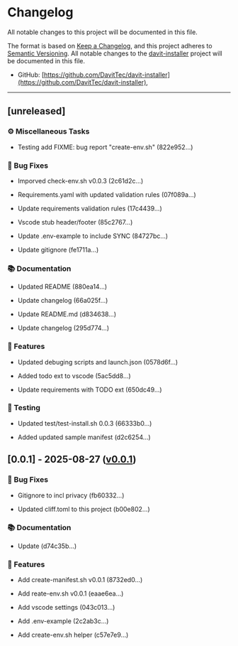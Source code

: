 # Changelog
All notable changes to this project will be documented in this file.

The format is based on [Keep a Changelog](https://keepachangelog.com/en/1.0.0/),
and this project adheres to [Semantic Versioning](https://semver.org/spec/v2.0.0.html).
All notable changes to the [davit-installer](https://github.com/DavitTec/davit-installer) project will be documented in this file.
- GitHub: [https://github.com/DavitTec/davit-installer](https://github.com/DavitTec/davit-installer),

---
## [unreleased]

### ⚙️ Miscellaneous Tasks

- Testing add FIXME: bug report  "create-env.sh" (822e952…)


### 🐛 Bug Fixes

- Imporved check-env.sh v0.0.3 (2c61d2c…)

- Requirements.yaml with updated validation rules (07f089a…)

- Update requirements validation rules (17c4439…)

- Vscode stub header/footer (85c2767…)

- Update .env-example to include SYNC (84727bc…)

- Update gitignore (fe1711a…)


### 📚 Documentation

- Updated README (880ea14…)

- Update changelog (66a025f…)

- Update README.md (d834638…)

- Update changelog (295d774…)


### 🚀 Features

- Updated debuging scripts and launch.json (0578d6f…)

- Added todo ext to vscode (5ac5dd8…)

- Update requirements with TODO ext (650dc49…)


### 🧪 Testing

- Updated test/test-install.sh 0.0.3 (66333b0…)

- Added updated sample manifest (d2c6254…)

## [0.0.1] - 2025-08-27 ([v0.0.1](https://github.com/DavitTec/davit-installer/releases/tag/v0.0.1))

### 🐛 Bug Fixes

- Gitignore to incl privacy (fb60332…)

- Updated cliff.toml to this project (b00e802…)


### 📚 Documentation

- Update (d74c35b…)


### 🚀 Features

- Add create-manifest.sh v0.0.1 (8732ed0…)

- Add reate-env.sh v0.0.1 (eaae6ea…)

- Add vscode settings (043c013…)

- Add .env-example (2c2ab3c…)

- Add create-env.sh helper (c57e7e9…)


